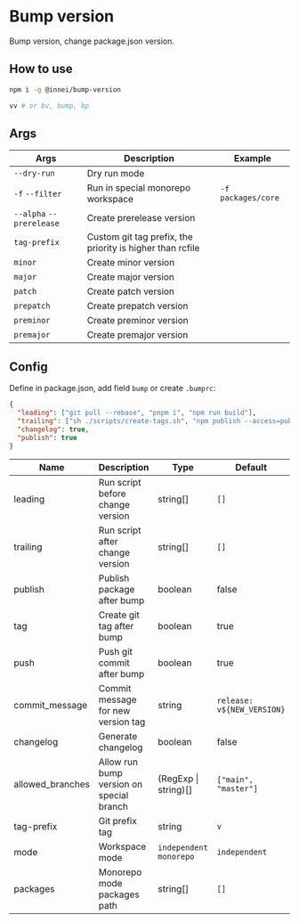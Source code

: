 # Bump version

Bump version, change package.json version.

## How to use

```bash
npm i -g @innei/bump-version

vv # or bv, bump, bp
```

## Args

| Args                     | Description                                               | Example            |
| ------------------------ | --------------------------------------------------------- | ------------------ |
| `--dry-run`              | Dry run mode                                              |                    |
| `-f` `--filter`          | Run in special monorepo workspace                         | `-f packages/core` |
| `--alpha` `--prerelease` | Create prerelease version                                 |                    |
| `tag-prefix`             | Custom git tag prefix, the priority is higher than rcfile |                    |
| `minor`                  | Create minor version                                      |                    |
| `major`                  | Create major version                                      |                    |
| `patch`                  | Create patch version                                      |                    |
| `prepatch`               | Create prepatch version                                   |                    |
| `preminor`               | Create preminor version                                   |                    |
| `premajor`               | Create premajor version                                   |                    |

## Config

Define in package.json, add field `bump` or create `.bumprc`:

```json
{
  "leading": ["git pull --rebase", "pnpm i", "npm run build"],
  "trailing": ["sh ./scripts/create-tags.sh", "npm publish --access=public"],
  "changelog": true,
  "publish": true
}
```

| Name             | Description                              | Type                     | Default                    |
| ---------------- | ---------------------------------------- | ------------------------ | -------------------------- |
| leading          | Run script before change version         | string[]                 | `[]`                       |
| trailing         | Run script after change version          | string[]                 | `[]`                       |
| publish          | Publish package after bump               | boolean                  | false                      |
| tag              | Create git tag after bump                | boolean                  | true                       |
| push             | Push git commit after bump               | boolean                  | true                       |
| commit_message   | Commit message for new version tag       | string                   | `release: v${NEW_VERSION}` |
| changelog        | Generate changelog                       | boolean                  | false                      |
| allowed_branches | Allow run bump version on special branch | (RegExp \| string)[]     | `["main", "master"]`       |
| tag-prefix       | Git prefix tag                           | string                   | `v`                        |
| mode             | Workspace mode                           | `independent` `monorepo` | `independent`              |
| packages         | Monorepo mode packages path              | string[]                 | `[]`                       |

